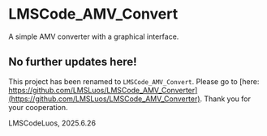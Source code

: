 # LMSCode_AMV_Convert
A simple AMV converter with a graphical interface.

## No further updates here!

This project has been renamed to `LMSCode_AMV_Convert`. Please go to [here: https://github.com/LMSLuos/LMSCode_AMV_Converter](https://github.com/LMSLuos/LMSCode_AMV_Converter).
Thank you for your cooperation.

LMSCodeLuos, 2025.6.26
